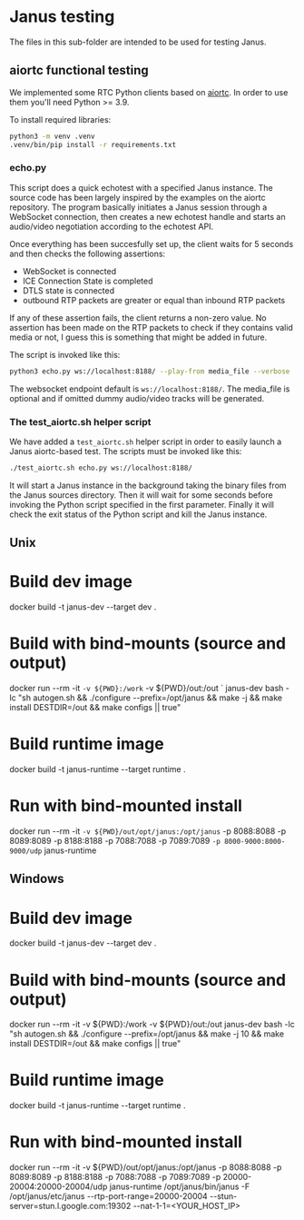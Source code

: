 # Janus testing

The files in this sub-folder are intended to be used for testing Janus.

## aiortc functional testing

We implemented some RTC Python clients based on [aiortc](https://github.com/aiortc/aiortc).
In order to use them you'll need Python >= 3.9.

To install required libraries:

```bash
python3 -m venv .venv
.venv/bin/pip install -r requirements.txt
```

### echo.py

This script does a quick echotest with a specified Janus instance.
The source code has been largely inspired by the examples on the aiortc repository.
The program basically initiates a Janus session through a WebSocket connection, then creates a new echotest handle and starts an audio/video negotiation according to the echotest API.

Once everything has been succesfully set up, the client waits for 5 seconds and then checks the following assertions:
* WebSocket is connected
* ICE Connection State is completed
* DTLS state is connected
* outbound RTP packets are greater or equal than inbound RTP packets

If any of these assertion fails, the client returns a non-zero value.
No assertion has been made on the RTP packets to check if they contains valid media or not, I guess this is something that might be added in future.

The script is invoked like this:

```bash
python3 echo.py ws://localhost:8188/ --play-from media_file --verbose
```

The websocket endpoint default is `ws://localhost:8188/`.
The media_file is optional and if omitted dummy audio/video tracks will be generated.

### The test_aiortc.sh helper script

We have added a `test_aiortc.sh` helper script in order to easily launch a Janus aiortc-based test.
The scripts must be invoked like this:

```bash
./test_aiortc.sh echo.py ws://localhost:8188/
```

It will start a Janus instance in the background taking the binary files from the Janus sources directory.
Then it will wait for some seconds before invoking the Python script specified in the first parameter.
Finally it will check the exit status of the Python script and kill the Janus instance.

## Unix
# Build dev image
docker build -t janus-dev --target dev .

# Build with bind-mounts (source and output)
docker run --rm -it `
  -v ${PWD}:/work `
  -v ${PWD}/out:/out `
  janus-dev bash -lc "sh autogen.sh && ./configure --prefix=/opt/janus && make -j && make install DESTDIR=/out && make configs || true"

# Build runtime image
docker build -t janus-runtime --target runtime .

# Run with bind-mounted install
docker run --rm -it `
  -v ${PWD}/out/opt/janus:/opt/janus `
  -p 8088:8088 -p 8089:8089 -p 8188:8188 -p 7088:7088 -p 7089:7089 `
  -p 8000-9000:8000-9000/udp `
  janus-runtime

## Windows
# Build dev image
docker build -t janus-dev --target dev .

# Build with bind-mounts (source and output)
docker run --rm -it 
  -v ${PWD}:/work 
  -v ${PWD}/out:/out 
  janus-dev bash -lc "sh autogen.sh && ./configure --prefix=/opt/janus && make -j 10 && make install DESTDIR=/out && make configs || true"

# Build runtime image
docker build -t janus-runtime --target runtime .

# Run with bind-mounted install
docker run --rm -it 
  -v ${PWD}/out/opt/janus:/opt/janus 
  -p 8088:8088 -p 8089:8089 -p 8188:8188 -p 7088:7088 -p 7089:7089 
  -p 20000-20004:20000-20004/udp 
  janus-runtime /opt/janus/bin/janus 
    -F /opt/janus/etc/janus 
    --rtp-port-range=20000-20004 
    --stun-server=stun.l.google.com:19302 
    --nat-1-1=<YOUR_HOST_IP>
